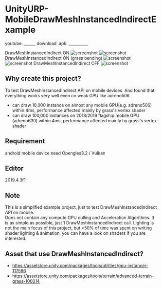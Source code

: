 # UnityURP-MobileDrawMeshInstancedIndirectExample

youtube: ______
download .apk: __________

 DrawMeshInstancedIndirect ON
 ![screenshot](https://i.imgur.com/DDPbFhQ.png)
 ![screenshot](https://i.imgur.com/rBvlLeG.png)
 DrawMeshInstancedIndirect ON (grass bending)
 ![screenshot](https://i.imgur.com/QDXbEZw.png)
 ![screenshot](https://i.imgur.com/E7wEEPR.png)
 DrawMeshInstancedIndirect OFF
 ![screenshot](https://i.imgur.com/xOhTW6d.png)
 
 Why create this project?
 -------------
 To test DrawMeshInstancedIndirect API on mobile devices. And found that everything works very well even on weak GPU like adreno506.  
- can draw 10,000 instance on almost any mobile GPU(e.g. adreno506) within 4ms, performance affected mainly by grass's vertex shader
- can draw 100,000 instances on 2018/2019 flagship mobile GPU (adreno630) within 4ms, performance affected mainly by grass's vertex shader
 
 Requirement
 -----------------
 android mobile device need Opengles3.2 / Vulkan
 
 Editor
 ------------
 2019.4.3f1
 
 Note
 -------------
 This is a simplified example project, just to test DrawMeshInstancedIndirect API on mobile.  
 Does not contain any compute GPU culling and Acceleration Algorithms. It is as simple as possible, just 1 DrawMeshInstancedIndirect call.
 Lighting is not the main focus of this project, but >50% of time was spent on writing shader lighting & animation, you can have a look on shaders if you are interested.
 
Asset that use DrawMeshInstancedIndirect?
-------------------
- https://assetstore.unity.com/packages/tools/utilities/gpu-instancer-117566
- https://assetstore.unity.com/packages/tools/terrain/advanced-terrain-grass-100014
